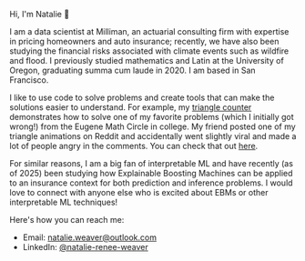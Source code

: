 Hi, I'm Natalie 👋

I am a data scientist at Milliman, an actuarial consulting firm with expertise in pricing homeowners and auto insurance; recently, we have also been studying the financial risks associated with climate events such as wildfire and flood. I previously studied mathematics and Latin at the University of Oregon, graduating summa cum laude in 2020. I am based in San Francisco.

I like to use code to solve problems and create tools that can make the solutions easier to understand. For example, my [triangle counter](https://github.com/NatalieWeaver/counting-triangles) demonstrates how to solve one of my favorite problems (which I initially got wrong!) from the Eugene Math Circle in college. My friend posted one of my triangle animations on Reddit and accidentally went slightly viral and made a lot of people angry in the comments. You can check that out [here](https://www.reddit.com/r/visualizedmath/comments/dsiebp/counting_triangles/).

For similar reasons, I am a big fan of interpretable ML and have recently (as of 2025) been studying how Explainable Boosting Machines can be applied to an insurance context for both prediction and inference problems. I would love to connect with anyone else who is excited about EBMs or other interpretable ML techniques!

Here's how you can reach me:

- Email: natalie.weaver@outlook.com
- LinkedIn: [@natalie-renee-weaver](https://www.linkedin.com/in/natalie-renee-weaver/)

<!---
NatalieWeaver/NatalieWeaver is a ✨ special ✨ repository because its `README.md` (this file) appears on your GitHub profile.
You can click the Preview link to take a look at your changes.
--->
